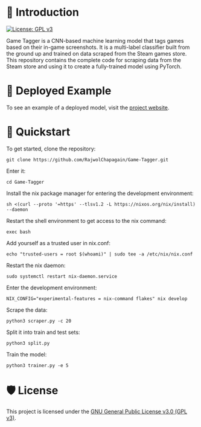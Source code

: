 # 🧭 Introduction

[![License: GPL v3](https://img.shields.io/badge/License-GPLv3-blue.svg)](https://www.gnu.org/licenses/gpl-3.0)

Game Tagger is a CNN-based machine learning model that tags games based on their in-game screenshots. It is a multi-label classifier built from the ground up and trained on data scraped from the Steam games store. This repository contains the complete code for scraping data from the Steam store and using it to create a fully-trained model using PyTorch.

# 🔗 Deployed Example
To see an example of a deployed model, visit the [project website](https://rajwolchapagain.github.io/Game-Tagger-Website/).

# 🚀 Quickstart
To get started, clone the repository:
```
git clone https://github.com/RajwolChapagain/Game-Tagger.git
```
Enter it:
```
cd Game-Tagger
```
Install the nix package manager for entering the development environment:
```
sh <(curl --proto '=https' --tlsv1.2 -L https://nixos.org/nix/install) --daemon
```
Restart the shell environment to get access to the nix command:
```
exec bash
```
Add yourself as a trusted user in nix.conf:
```
echo "trusted-users = root $(whoami)" | sudo tee -a /etc/nix/nix.conf
```
Restart the nix daemon:
```
sudo systemctl restart nix-daemon.service
```
Enter the development environment:
```
NIX_CONFIG="experimental-features = nix-command flakes" nix develop
```
Scrape the data:
```
python3 scraper.py -c 20
```
Split it into train and test sets:
```
python3 split.py
```
Train the model:
```
python3 trainer.py -e 5
```

# 🛡️ License
This project is licensed under the [GNU General Public License v3.0 (GPL v3)](LICENSE).
